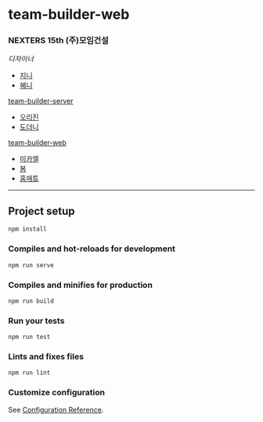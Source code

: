 # team-builder-web

### NEXTERS 15th (주)모임건설
*디자이너*
- [지니]()
- [혜니]()

[team-builder-server](https://github.com/Nexters/team-builder-server)
- [오리진](https://github.com/Namkiwon)
- [도더니](https://github.com/sojeongw)

[team-builder-web](https://github.com/Nexters/team-builder-web)
- [미카엘](https://github.com/leekwanho)
- [봄](https://github.com/BBBOMi)
- [홈매튜](https://github.com/inhyuck)

---

## Project setup
```
npm install
```

### Compiles and hot-reloads for development
```
npm run serve
```

### Compiles and minifies for production
```
npm run build
```

### Run your tests
```
npm run test
```

### Lints and fixes files
```
npm run lint
```

### Customize configuration
See [Configuration Reference](https://cli.vuejs.org/config/).
